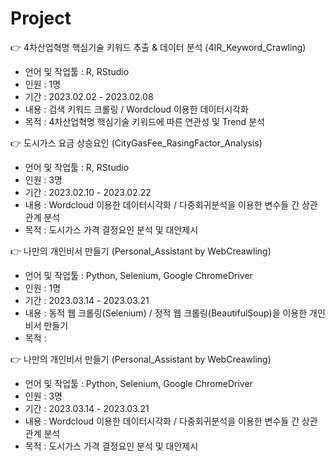 # Project

👉 4차산업혁명 핵심기술 키워드 추출 & 데이터 분석 (4IR_Keyword_Crawling)
- 언어 및 작업툴 : R, RStudio
- 인원 : 1명
- 기간 : 2023.02.02 - 2023.02.08
- 내용 : 검색 키워드 크롤링 / Wordcloud 이용한 데이터시각화
- 목적 : 4차산업혁명 핵심기술 키워드에 따른 연관성 및 Trend 분석<br>

👉 도시가스 요금 상승요인 (CityGasFee_RasingFactor_Analysis)
- 언어 및 작업툴 : R, RStudio
- 인원 : 3명
- 기간 : 2023.02.10 - 2023.02.22
- 내용 : Wordcloud 이용한 데이터시각화 / 다중회귀분석을 이용한 변수들 간 상관관계 분석
- 목적 : 도시가스 가격 결정요인 분석 및 대안제시<br>

👉 나만의 개인비서 만들기 (Personal_Assistant by WebCreawling)
- 언어 및 작업툴 : Python, Selenium, Google ChromeDriver
- 인원 : 1명
- 기간 : 2023.03.14 - 2023.03.21
- 내용 : 동적 웹 크롤링(Selenium) / 정적 웹 크롤링(BeautifulSoup)을 이용한 개인비서 만들기
- 목적 : <br>

👉 나만의 개인비서 만들기 (Personal_Assistant by WebCreawling)
- 언어 및 작업툴 : Python, Selenium, Google ChromeDriver
- 인원 : 3명
- 기간 : 2023.03.14 - 2023.03.21
- 내용 : Wordcloud 이용한 데이터시각화 / 다중회귀분석을 이용한 변수들 간 상관관계 분석
- 목적 : 도시가스 가격 결정요인 분석 및 대안제시<br>